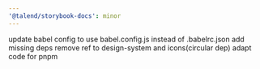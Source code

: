 ```yaml
---
'@talend/storybook-docs': minor
---
```


update babel config to use babel.config.js instead of .babelrc.json
add missing deps
remove ref to design-system and icons(circular dep)
adapt code for pnpm
